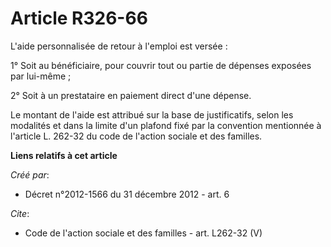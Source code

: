 # Article R326-66

L'aide personnalisée de retour à l'emploi est versée : 

1° Soit au bénéficiaire, pour couvrir tout ou partie de dépenses exposées par lui-même ; 

2° Soit à un prestataire en paiement direct d'une dépense. 

Le montant de l'aide est attribué sur la base de justificatifs, selon les modalités et dans la limite d'un plafond fixé par
la convention mentionnée à l'article L. 262-32 du code de l'action sociale et des familles.

**Liens relatifs à cet article**

_Créé par_:

  - Décret n°2012-1566 du 31 décembre 2012 - art. 6

_Cite_:

  - Code de l'action sociale et des familles - art. L262-32 (V)
